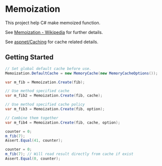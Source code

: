 # Memoization #

This project help C# make memoized function.

See [Memoization - Wikipedia](https://en.wikipedia.org/wiki/Memoization) for further details.

See [aspnet/Caching](https://github.com/aspnet/Caching) for cache related details.

## Getting Started ##

```csharp
// Set global default cache before use.
Memoization.DefaultCache = new MemoryCache(new MemoryCacheOptions());

var m_fib = Memoization.Create(fib);

// Use method specified cache
var m_fib2 = Memoization.Create(fib, cache);

// Use method specified cache policy
var m_fib3 = Memoization.Create(fib, option);

// Combine them together
var m_fib4 = Memoization.Create(fib, cache, option);

counter = 0;
m_fib(7);
Assert.Equal(41, counter);

counter = 0;
m_fib(7); // Will read result directly from cache if exist
Assert.Equal(0, counter);
```
